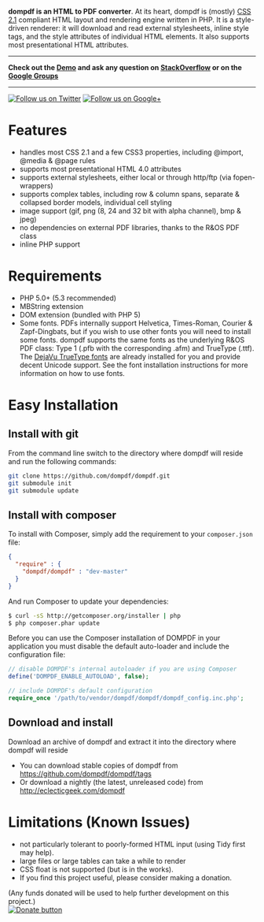 **dompdf is an HTML to PDF converter**. At its heart, dompdf is (mostly) 
[CSS 2.1](http://www.w3.org/TR/CSS2/) compliant HTML 
layout and rendering engine written in PHP. It is a style-driven renderer: it will 
download and read external stylesheets, inline style tags, and the style attributes 
of individual HTML elements. It also supports most presentational HTML attributes.

----

**Check out the [Demo](http://pxd.me/dompdf/www/examples.php) and ask any question on 
[StackOverflow](http://stackoverflow.com/questions/tagged/dompdf) or on the
[Google Groups](http://groups.google.com/group/dompdf)**

----

[![Follow us on Twitter](http://twitter-badges.s3.amazonaws.com/twitter-a.png)](http://www.twitter.com/dompdf)
[![Follow us on Google+](https://ssl.gstatic.com/images/icons/gplus-32.png)](https://plus.google.com/108710008521858993320?prsrc=3)

Features
========
 * handles most CSS 2.1 and a few CSS3 properties, including @import, @media & @page rules
 * supports most presentational HTML 4.0 attributes
 * supports external stylesheets, either local or through http/ftp (via fopen-wrappers)
 * supports complex tables, including row & column spans, separate & collapsed border models, individual cell styling
 * image support (gif, png (8, 24 and 32 bit with alpha channel), bmp & jpeg)
 * no dependencies on external PDF libraries, thanks to the R&OS PDF class
 * inline PHP support
 
Requirements
============
 * PHP 5.0+ (5.3 recommended)
 * MBString extension
 * DOM extension (bundled with PHP 5)
 * Some fonts. PDFs internally support Helvetica, Times-Roman, Courier & Zapf-Dingbats, but if you wish to use other fonts you will need to install some fonts. dompdf supports the same fonts as the underlying R&OS PDF class: Type 1 (.pfb with the corresponding .afm) and TrueType (.ttf). The [DejaVu TrueType fonts](http://dejavu-fonts.org) are already installed for you and provide decent Unicode support. See the font installation instructions for more information on how to use fonts.

Easy Installation
============
Install with git
---
From the command line switch to the directory where dompdf will reside and run the following commands:
```sh
git clone https://github.com/dompdf/dompdf.git
git submodule init
git submodule update
```

Install with composer
---
To install with Composer, simply add the requirement to your `composer.json` file:

```json
{
  "require" : {
    "dompdf/dompdf" : "dev-master"
  }
}
```

And run Composer to update your dependencies:

```bash
$ curl -sS http://getcomposer.org/installer | php
$ php composer.phar update
```
    
Before you can use the Composer installation of DOMPDF in your application you must disable the default auto-loader and include the configuration file:

```php
// disable DOMPDF's internal autoloader if you are using Composer
define('DOMPDF_ENABLE_AUTOLOAD', false);

// include DOMPDF's default configuration
require_once '/path/to/vendor/dompdf/dompdf/dompdf_config.inc.php';
```

Download and install
---
Download an archive of dompdf and extract it into the directory where dompdf will reside
* You can download stable copies of dompdf from https://github.com/dompdf/dompdf/tags
* Or download a nightly (the latest, unreleased code) from http://eclecticgeek.com/dompdf

Limitations (Known Issues)
==========================
 * not particularly tolerant to poorly-formed HTML input (using Tidy first may help).
 * large files or large tables can take a while to render
 * CSS float is not supported (but is in the works).
 * If you find this project useful, please consider making a donation.

(Any funds donated will be used to help further development on this project.)	
[![Donate button](https://www.paypal.com/en_US/i/btn/btn_donate_SM.gif)](http://goo.gl/DSvWf)
